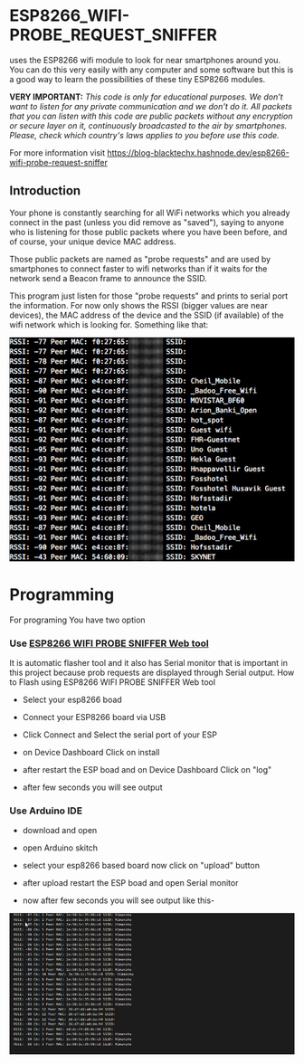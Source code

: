 # ESP8266_WIFI-PROBE_REQUEST_SNIFFER


uses the ESP8266 wifi module to look for near smartphones around you. You can do this very easily with any computer and some software but this is a good way to learn the possibilities of these tiny ESP8266 modules.

**VERY IMPORTANT:** *This code is only for educational purposes. We don’t want to listen for any private communication and we don't do it. All packets that you can listen with this code are public packets without any encryption or secure layer on it, continuously broadcasted to the air by smartphones. Please, check which country's laws applies to you before use this code.*

For more information visit https://blog-blacktechx.hashnode.dev/esp8266-wifi-probe-request-sniffer
## Introduction

Your phone is constantly searching for all WiFi networks which you already connect  in the past (unless you did remove as "saved"), saying to anyone who is listening for those public packets where you have been before, and of course, your unique device MAC address.

Those public packets are named as "probe requests" and are used by smartphones to connect faster to wifi networks than if it waits for the network send a Beacon frame to announce the SSID.

This program just listen for those "probe requests" and prints to serial port the information. For now only shows the RSSI (bigger values are near devices), the MAC address of the device and the SSID (if available) of the wifi network which is looking for. Something like that:

![](doc/capture.jpg)
# Programming
For programing You have two option
### Use [ESP8266 WIFI PROBE SNIFFER Web tool](https://blacktechx011.github.io/ESP8266_WIFI_PROBE_SNIFFER_Web_tool/)
It is automatic flasher tool and it also has Serial monitor that is important in this project because prob requests are displayed through Serial output.
How to Flash using ESP8266 WIFI PROBE SNIFFER Web tool

- Select your esp8266 boad

- Connect your ESP8266 board via USB

- Click Connect and Select the serial port of your ESP

- on Device Dashboard Click on install

- after restart the ESP boad and on Device Dashboard Click on "log"

- after few seconds you will see output

### Use Arduino IDE

- download and open

- open Arduino skitch

- select your esp8266 based board now click on "upload" button

- after upload restart the ESP boad and open Serial monitor

- now after few seconds you will see output like this-

![](doc/output.png)
